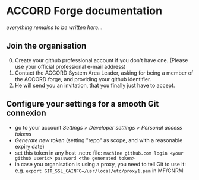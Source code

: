 ACCORD Forge documentation
==========================

*everything remains to be written here...*

Join the organisation
---------------------

0. Create your github professional account if you don't have one. (Please use your official professional e-mail address)
1. Contact the ACCORD System Area Leader, asking for being a member of the ACCORD forge, and providing your github identifier.
2. He will send you an invitation, that you finally just have to accept.

Configure your settings for a smooth Git connexion
--------------------------------------------------

* go to your account _Settings_ > _Developer settings_ > _Personal access tokens_
* _Generate new token_
  (setting "repo" as scope, and with a reasonable expiry date)
* set this token in any host .netrc file:
  `machine github.com login <your github userid> password <the generated token>`
* in case you organisation is using a proxy, you need to tell Git to use it: e.g. 
  `export GIT_SSL_CAINFO=/usr/local/etc/proxy1.pem` in MF/CNRM
